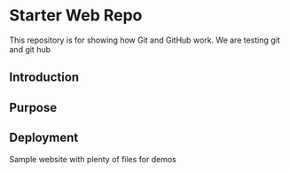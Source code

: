 # Starter Web Repo

This repository is for showing how Git and GitHub work.   We are testing git and git hub

## Introduction

## Purpose

## Deployment

Sample website with plenty of files for demos
